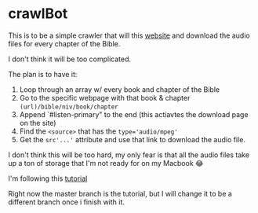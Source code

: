 # crawlBot
This is to be a simple crawler that will this [website](https://www.biblica.com/bible/niv/) and download the audio files for every chapter of the Bible.

I don't think it will be too complicated.

The plan is to have it:
1. Loop through an array w/ every book and chapter of the Bible
2. Go to the specific webpage with that book & chapter `(url)/bible/niv/book/chapter`
3. Append `#listen-primary" to the end (this actiavtes the download page on the site)
4. Find the `<source>` that has the `type='audio/mpeg'`
5. Get the `src'...'` attribute and use that link to download the audio file.

I don't think this will be too hard, my only fear is that all the audio files take up a ton of storage that I'm not ready for on my Macbook 😂

I'm following this [tutorial](https://medium.freecodecamp.org/the-ultimate-guide-to-web-scraping-with-node-js-daa2027dcd3)

Right now the master branch is the tutorial, but I will change it to be a different branch once i finish with it.

